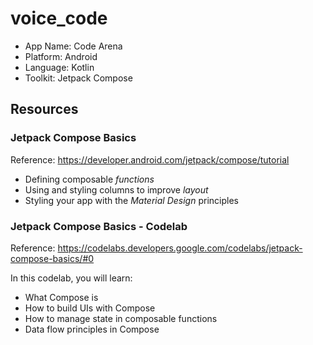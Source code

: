 # voice_code

- App Name: Code Arena
- Platform: Android
- Language: Kotlin
- Toolkit: Jetpack Compose

## Resources

### Jetpack Compose Basics

Reference: <https://developer.android.com/jetpack/compose/tutorial>

- Defining composable *functions*
- Using and styling columns to improve *layout*
- Styling your app with the *Material Design* principles

### Jetpack Compose Basics - Codelab

Reference: <https://codelabs.developers.google.com/codelabs/jetpack-compose-basics/#0>

In this codelab, you will learn:

- What Compose is
- How to build UIs with Compose
- How to manage state in composable functions
- Data flow principles in Compose